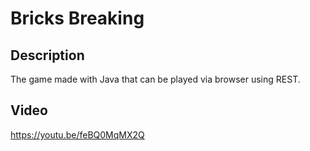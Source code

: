 # Bricks Breaking

## Description

The game made with Java that can be played via browser using REST.

## Video

https://youtu.be/feBQ0MqMX2Q
